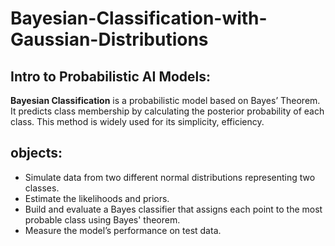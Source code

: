 # Bayesian-Classification-with-Gaussian-Distributions    
## Intro to Probabilistic AI Models:   
**Bayesian Classification** is a probabilistic model based on Bayes’ Theorem.
It predicts class membership by calculating the posterior probability of each class.
This method is widely used for its simplicity, efficiency.  
## objects:   
- Simulate data from two different normal distributions representing two classes.    
- Estimate the likelihoods and priors.    
- Build and evaluate a Bayes classifier that assigns each point to the most probable class using Bayes' theorem.    
- Measure the model’s performance on test data.     



